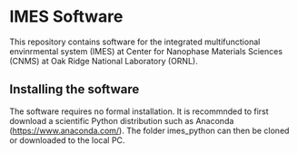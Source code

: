 # IMES Software

This repository contains software for the integrated multifunctional envinrmental system (IMES) at Center for Nanophase Materials Sciences (CNMS) at Oak Ridge National Laboratory (ORNL).

## Installing the software

The software requires no formal installation. It is recommnded to first download a scientific Python distribution such as Anaconda (https://www.anaconda.com/). The folder imes_python can then be cloned or downloaded to the local PC.
